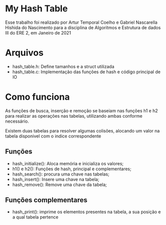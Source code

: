 # My Hash Table

Esse trabalho foi realizado por Artur Temporal Coelho e Gabriel Nascarella Hishida do Nascimento para a disciplina de Algoritmos e Estrutura de dados III do ERE 2, em Janeiro de 2021

# Arquivos
- hash_table.h: Define tamanhos e a struct utilizada
- hash_table.c: Implementação das funções de hash e código principal de IO   

# Como funciona

As funções de busca, inserção e remoção se baseiam nas funções h1 e h2 para realizar as operações nas tabelas, utilizando ambas conforme necessário.

Existem duas tabelas para resolver algumas colisões, alocando um valor na tabela disponivel com o indice correspondente

## Funções

- hash_initialize(): Aloca memória e inicializa os valores;
- h1() e h2(): Funções de hash, principal e complementares;
- hash_search(): procura uma chave nas tabelas;
- hash_insert(): Insere uma chave na tabela;
- hash_remove(): Remove uma chave da tabela;

## Funções complementares

- hash_print(): imprime os elementos presentes na tabela, a sua posição e a qual tabela pertence

